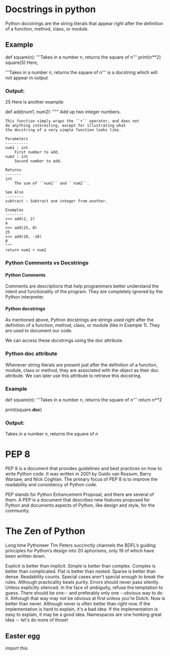 # Docstrings in python
Python docstrings are the string literals that appear right after the definition of a function, method, class, or module.

## Example
def square(n):
    '''Takes in a number n, returns the square of n'''
    print(n**2)
square(5)
Here,

'''Takes in a number n, returns the square of n''' is a docstring which will not appear in output

### Output:
25
Here is another example:

def add(num1, num2):
    """
    Add up two integer numbers.

    This function simply wraps the ``+`` operator, and does not
    do anything interesting, except for illustrating what
    the docstring of a very simple function looks like.

    Parameters
    ----------
    num1 : int
        First number to add.
    num2 : int
        Second number to add.

    Returns
    -------
    int
        The sum of ``num1`` and ``num2``.

    See Also
    --------
    subtract : Subtract one integer from another.

    Examples
    --------
    >>> add(2, 2)
    4
    >>> add(25, 0)
    25
    >>> add(10, -10)
    0
    """
    return num1 + num2
### Python Comments vs Docstrings
#### Python Comments
Comments are descriptions that help programmers better understand the intent and functionality of the program. They are completely ignored by the Python interpreter.

#### Python docstrings
As mentioned above, Python docstrings are strings used right after the definition of a function, method, class, or module (like in Example 1). They are used to document our code.

We can access these docstrings using the doc attribute.

### Python doc attribute
Whenever string literals are present just after the definition of a function, module, class or method, they are associated with the object as their doc attribute. We can later use this attribute to retrieve this docstring.

### Example
def square(n):
    '''Takes in a number n, returns the square of n'''
    return n**2

print(square.__doc__)
### Output:
Takes in a number n, returns the square of n



# PEP 8
PEP 8 is a document that provides guidelines and best practices on how to write Python code. It was written in 2001 by Guido van Rossum, Barry Warsaw, and Nick Coghlan. The primary focus of PEP 8 is to improve the readability and consistency of Python code.

PEP stands for Python Enhancement Proposal, and there are several of them. A PEP is a document that describes new features proposed for Python and documents aspects of Python, like design and style, for the community.

# The Zen of Python
Long time Pythoneer Tim Peters succinctly channels the BDFL’s guiding principles for Python’s design into 20 aphorisms, only 19 of which have been written down.

Explicit is better than implicit.
Simple is better than complex.
Complex is better than complicated.
Flat is better than nested.
Sparse is better than dense.
Readability counts.
Special cases aren't special enough to break the rules.
Although practicality beats purity.
Errors should never pass silently.
Unless explicitly silenced.
In the face of ambiguity, refuse the temptation to guess.
There should be one-- and preferably only one --obvious way to do it.
Although that way may not be obvious at first unless you're Dutch.
Now is better than never.
Although never is often better than *right* now.
If the implementation is hard to explain, it's a bad idea.
If the implementation is easy to explain, it may be a good idea.
Namespaces are one honking great idea -- let's do more of those!
## Easter egg
import this